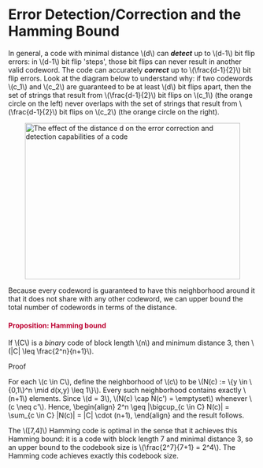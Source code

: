 # Error Detection/Correction and the Hamming Bound

<p>In general, a code with minimal distance \(d\) can <em><strong>detect</strong></em> up to \(d-1\) bit flip errors: in \(d-1\) bit flip 'steps', those bit flips can never result in another valid codeword. The code can accurately <strong><em>correct</em></strong> up to \(\frac{d-1}{2}\) bit flip errors. Look at the diagram below to understand why: if two codewords \(c_1\) and \(c_2\) are guaranteed to be at least \(d\) bit flips apart, then the set of strings that result from \(\frac{d-1}{2}\) bit flips on \(c_1\) (the orange circle on the left) never overlaps with the set of strings that result from \(\frac{d-1}{2}\) bit flips on \(c_2\) (the orange circle on the right).</p>
<p><img style="display: block; margin-left: auto; margin-right: auto;" src="https://canvas.uva.nl/courses/10933/files/1322442/preview?verifier=qOyS7AqWpgnRAcG8x9CbAMTWuD11rYSwoRlh3Gdb" alt="The effect of the distance d on the error correction and detection capabilities of a code" width="437" height="317" data-api-endpoint="https://canvas.uva.nl/api/v1/courses/10933/files/1322442" data-api-returntype="File"></p>
<p>Because every codeword is guaranteed to have this neighborhood around it that it does not share with any other codeword, we can upper bound the total number of codewords in terms of the distance.</p>
<div class="content-box pad-box-mini border border-trbl border-round">
<h4 style="color: #bc0031;"><strong>Proposition: Hamming bound</strong></h4>
If \(C\) is a <i>binary</i> code of block length \(n\) and minimum distance 3, then \(|C| \leq \frac{2^n}{n+1}\).
<p><span class="element_toggler" role="button" aria-controls="group1" aria-label="Toggler" aria-expanded="false"><span class="Button">Proof</span></span></p>
<div id="group1" style="">
<div class="content-box">For each \(c \in C\), define the neighborhood of \(c\) to be \(N(c) := \{y \in \{0,1\}^n \mid d(x,y) \leq 1\}\). Every such neighborhood contains exactly \(n+1\) elements. Since \(d = 3\), \(N(c) \cap N(c') = \emptyset\) whenever \(c \neq c'\). Hence, \begin{align} 2^n \geq |\bigcup_{c \in C} N(c)| = \sum_{c \in C} |N(c)| = |C| \cdot (n+1), \end{align} and the result follows.</div>
</div>
</div>
<p>The \([7,4]\) Hamming code is optimal in the sense that it achieves this Hamming bound: it is a code with block length 7 and minimal distance 3, so an upper bound to the codebook size is \(\frac{2^7}{7+1} = 2^4\). The Hamming code achieves exactly this codebook size.</p>
